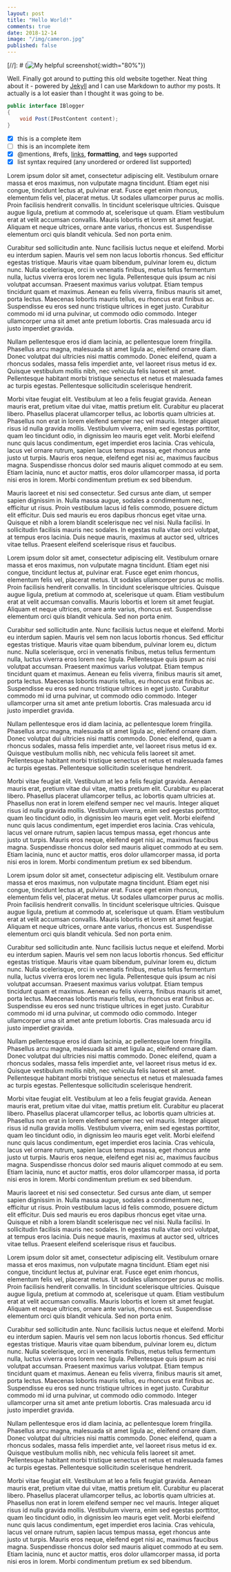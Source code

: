 ```yaml
---
layout: post
title: "Hello World!"
comments: true
date: 2018-12-14
image: "/img/cameron.jpg"
published: false
---
```


[//]: # (![My helpful screenshot](/img/rinjani.jpg){:width="80%"})

Well. Finally got around to putting this old website together. Neat thing about it - powered by [Jekyll](http://jekyllrb.com) and I can use Markdown to author my posts. It actually is a lot easier than I thought it was going to be.

```csharp
public interface IBlogger 
{
    void Post(IPostContent content);
}
```

- [x] this is a complete item
- [ ] this is an incomplete item
- [x] @mentions, #refs, [links](),
**formatting**, and <del>tags</del>
supported
- [x] list syntax required (any
unordered or ordered list
supported)

Lorem ipsum dolor sit amet, consectetur adipiscing elit. Vestibulum ornare massa et eros maximus, non vulputate magna tincidunt. Etiam eget nisi congue, tincidunt lectus at, pulvinar erat. Fusce eget enim rhoncus, elementum felis vel, placerat metus. Ut sodales ullamcorper purus ac mollis. Proin facilisis hendrerit convallis. In tincidunt scelerisque ultricies. Quisque augue ligula, pretium at commodo at, scelerisque ut quam. Etiam vestibulum erat at velit accumsan convallis. Mauris lobortis et lorem sit amet feugiat. Aliquam et neque ultrices, ornare ante varius, rhoncus est. Suspendisse elementum orci quis blandit vehicula. Sed non porta enim.

Curabitur sed sollicitudin ante. Nunc facilisis luctus neque et eleifend. Morbi eu interdum sapien. Mauris vel sem non lacus lobortis rhoncus. Sed efficitur egestas tristique. Mauris vitae quam bibendum, pulvinar lorem eu, dictum nunc. Nulla scelerisque, orci in venenatis finibus, metus tellus fermentum nulla, luctus viverra eros lorem nec ligula. Pellentesque quis ipsum ac nisi volutpat accumsan. Praesent maximus varius volutpat. Etiam tempus tincidunt quam et maximus. Aenean eu felis viverra, finibus mauris sit amet, porta lectus. Maecenas lobortis mauris tellus, eu rhoncus erat finibus ac. Suspendisse eu eros sed nunc tristique ultrices in eget justo. Curabitur commodo mi id urna pulvinar, ut commodo odio commodo. Integer ullamcorper urna sit amet ante pretium lobortis. Cras malesuada arcu id justo imperdiet gravida.

Nullam pellentesque eros id diam lacinia, ac pellentesque lorem fringilla. Phasellus arcu magna, malesuada sit amet ligula ac, eleifend ornare diam. Donec volutpat dui ultricies nisi mattis commodo. Donec eleifend, quam a rhoncus sodales, massa felis imperdiet ante, vel laoreet risus metus id ex. Quisque vestibulum mollis nibh, nec vehicula felis laoreet sit amet. Pellentesque habitant morbi tristique senectus et netus et malesuada fames ac turpis egestas. Pellentesque sollicitudin scelerisque hendrerit.

Morbi vitae feugiat elit. Vestibulum at leo a felis feugiat gravida. Aenean mauris erat, pretium vitae dui vitae, mattis pretium elit. Curabitur eu placerat libero. Phasellus placerat ullamcorper tellus, ac lobortis quam ultricies at. Phasellus non erat in lorem eleifend semper nec vel mauris. Integer aliquet risus id nulla gravida mollis. Vestibulum viverra, enim sed egestas porttitor, quam leo tincidunt odio, in dignissim leo mauris eget velit. Morbi eleifend nunc quis lacus condimentum, eget imperdiet eros lacinia. Cras vehicula, lacus vel ornare rutrum, sapien lacus tempus massa, eget rhoncus ante justo ut turpis. Mauris eros neque, eleifend eget nisi ac, maximus faucibus magna. Suspendisse rhoncus dolor sed mauris aliquet commodo at eu sem. Etiam lacinia, nunc et auctor mattis, eros dolor ullamcorper massa, id porta nisi eros in lorem. Morbi condimentum pretium ex sed bibendum.

Mauris laoreet et nisi sed consectetur. Sed cursus ante diam, ut semper sapien dignissim in. Nulla massa augue, sodales a condimentum nec, efficitur ut risus. Proin vestibulum lacus id felis commodo, posuere dictum elit efficitur. Duis sed mauris eu eros dapibus rhoncus eget vitae urna. Quisque et nibh a lorem blandit scelerisque nec vel nisi. Nulla facilisi. In sollicitudin facilisis mauris nec sodales. In egestas nulla vitae orci volutpat, at tempus eros lacinia. Duis neque mauris, maximus at auctor sed, ultrices vitae tellus. Praesent eleifend scelerisque risus et faucibus.

Lorem ipsum dolor sit amet, consectetur adipiscing elit. Vestibulum ornare massa et eros maximus, non vulputate magna tincidunt. Etiam eget nisi congue, tincidunt lectus at, pulvinar erat. Fusce eget enim rhoncus, elementum felis vel, placerat metus. Ut sodales ullamcorper purus ac mollis. Proin facilisis hendrerit convallis. In tincidunt scelerisque ultricies. Quisque augue ligula, pretium at commodo at, scelerisque ut quam. Etiam vestibulum erat at velit accumsan convallis. Mauris lobortis et lorem sit amet feugiat. Aliquam et neque ultrices, ornare ante varius, rhoncus est. Suspendisse elementum orci quis blandit vehicula. Sed non porta enim.

Curabitur sed sollicitudin ante. Nunc facilisis luctus neque et eleifend. Morbi eu interdum sapien. Mauris vel sem non lacus lobortis rhoncus. Sed efficitur egestas tristique. Mauris vitae quam bibendum, pulvinar lorem eu, dictum nunc. Nulla scelerisque, orci in venenatis finibus, metus tellus fermentum nulla, luctus viverra eros lorem nec ligula. Pellentesque quis ipsum ac nisi volutpat accumsan. Praesent maximus varius volutpat. Etiam tempus tincidunt quam et maximus. Aenean eu felis viverra, finibus mauris sit amet, porta lectus. Maecenas lobortis mauris tellus, eu rhoncus erat finibus ac. Suspendisse eu eros sed nunc tristique ultrices in eget justo. Curabitur commodo mi id urna pulvinar, ut commodo odio commodo. Integer ullamcorper urna sit amet ante pretium lobortis. Cras malesuada arcu id justo imperdiet gravida.

Nullam pellentesque eros id diam lacinia, ac pellentesque lorem fringilla. Phasellus arcu magna, malesuada sit amet ligula ac, eleifend ornare diam. Donec volutpat dui ultricies nisi mattis commodo. Donec eleifend, quam a rhoncus sodales, massa felis imperdiet ante, vel laoreet risus metus id ex. Quisque vestibulum mollis nibh, nec vehicula felis laoreet sit amet. Pellentesque habitant morbi tristique senectus et netus et malesuada fames ac turpis egestas. Pellentesque sollicitudin scelerisque hendrerit.

Morbi vitae feugiat elit. Vestibulum at leo a felis feugiat gravida. Aenean mauris erat, pretium vitae dui vitae, mattis pretium elit. Curabitur eu placerat libero. Phasellus placerat ullamcorper tellus, ac lobortis quam ultricies at. Phasellus non erat in lorem eleifend semper nec vel mauris. Integer aliquet risus id nulla gravida mollis. Vestibulum viverra, enim sed egestas porttitor, quam leo tincidunt odio, in dignissim leo mauris eget velit. Morbi eleifend nunc quis lacus condimentum, eget imperdiet eros lacinia. Cras vehicula, lacus vel ornare rutrum, sapien lacus tempus massa, eget rhoncus ante justo ut turpis. Mauris eros neque, eleifend eget nisi ac, maximus faucibus magna. Suspendisse rhoncus dolor sed mauris aliquet commodo at eu sem. Etiam lacinia, nunc et auctor mattis, eros dolor ullamcorper massa, id porta nisi eros in lorem. Morbi condimentum pretium ex sed bibendum.

Lorem ipsum dolor sit amet, consectetur adipiscing elit. Vestibulum ornare massa et eros maximus, non vulputate magna tincidunt. Etiam eget nisi congue, tincidunt lectus at, pulvinar erat. Fusce eget enim rhoncus, elementum felis vel, placerat metus. Ut sodales ullamcorper purus ac mollis. Proin facilisis hendrerit convallis. In tincidunt scelerisque ultricies. Quisque augue ligula, pretium at commodo at, scelerisque ut quam. Etiam vestibulum erat at velit accumsan convallis. Mauris lobortis et lorem sit amet feugiat. Aliquam et neque ultrices, ornare ante varius, rhoncus est. Suspendisse elementum orci quis blandit vehicula. Sed non porta enim.

Curabitur sed sollicitudin ante. Nunc facilisis luctus neque et eleifend. Morbi eu interdum sapien. Mauris vel sem non lacus lobortis rhoncus. Sed efficitur egestas tristique. Mauris vitae quam bibendum, pulvinar lorem eu, dictum nunc. Nulla scelerisque, orci in venenatis finibus, metus tellus fermentum nulla, luctus viverra eros lorem nec ligula. Pellentesque quis ipsum ac nisi volutpat accumsan. Praesent maximus varius volutpat. Etiam tempus tincidunt quam et maximus. Aenean eu felis viverra, finibus mauris sit amet, porta lectus. Maecenas lobortis mauris tellus, eu rhoncus erat finibus ac. Suspendisse eu eros sed nunc tristique ultrices in eget justo. Curabitur commodo mi id urna pulvinar, ut commodo odio commodo. Integer ullamcorper urna sit amet ante pretium lobortis. Cras malesuada arcu id justo imperdiet gravida.

Nullam pellentesque eros id diam lacinia, ac pellentesque lorem fringilla. Phasellus arcu magna, malesuada sit amet ligula ac, eleifend ornare diam. Donec volutpat dui ultricies nisi mattis commodo. Donec eleifend, quam a rhoncus sodales, massa felis imperdiet ante, vel laoreet risus metus id ex. Quisque vestibulum mollis nibh, nec vehicula felis laoreet sit amet. Pellentesque habitant morbi tristique senectus et netus et malesuada fames ac turpis egestas. Pellentesque sollicitudin scelerisque hendrerit.

Morbi vitae feugiat elit. Vestibulum at leo a felis feugiat gravida. Aenean mauris erat, pretium vitae dui vitae, mattis pretium elit. Curabitur eu placerat libero. Phasellus placerat ullamcorper tellus, ac lobortis quam ultricies at. Phasellus non erat in lorem eleifend semper nec vel mauris. Integer aliquet risus id nulla gravida mollis. Vestibulum viverra, enim sed egestas porttitor, quam leo tincidunt odio, in dignissim leo mauris eget velit. Morbi eleifend nunc quis lacus condimentum, eget imperdiet eros lacinia. Cras vehicula, lacus vel ornare rutrum, sapien lacus tempus massa, eget rhoncus ante justo ut turpis. Mauris eros neque, eleifend eget nisi ac, maximus faucibus magna. Suspendisse rhoncus dolor sed mauris aliquet commodo at eu sem. Etiam lacinia, nunc et auctor mattis, eros dolor ullamcorper massa, id porta nisi eros in lorem. Morbi condimentum pretium ex sed bibendum.

Mauris laoreet et nisi sed consectetur. Sed cursus ante diam, ut semper sapien dignissim in. Nulla massa augue, sodales a condimentum nec, efficitur ut risus. Proin vestibulum lacus id felis commodo, posuere dictum elit efficitur. Duis sed mauris eu eros dapibus rhoncus eget vitae urna. Quisque et nibh a lorem blandit scelerisque nec vel nisi. Nulla facilisi. In sollicitudin facilisis mauris nec sodales. In egestas nulla vitae orci volutpat, at tempus eros lacinia. Duis neque mauris, maximus at auctor sed, ultrices vitae tellus. Praesent eleifend scelerisque risus et faucibus.

Lorem ipsum dolor sit amet, consectetur adipiscing elit. Vestibulum ornare massa et eros maximus, non vulputate magna tincidunt. Etiam eget nisi congue, tincidunt lectus at, pulvinar erat. Fusce eget enim rhoncus, elementum felis vel, placerat metus. Ut sodales ullamcorper purus ac mollis. Proin facilisis hendrerit convallis. In tincidunt scelerisque ultricies. Quisque augue ligula, pretium at commodo at, scelerisque ut quam. Etiam vestibulum erat at velit accumsan convallis. Mauris lobortis et lorem sit amet feugiat. Aliquam et neque ultrices, ornare ante varius, rhoncus est. Suspendisse elementum orci quis blandit vehicula. Sed non porta enim.

Curabitur sed sollicitudin ante. Nunc facilisis luctus neque et eleifend. Morbi eu interdum sapien. Mauris vel sem non lacus lobortis rhoncus. Sed efficitur egestas tristique. Mauris vitae quam bibendum, pulvinar lorem eu, dictum nunc. Nulla scelerisque, orci in venenatis finibus, metus tellus fermentum nulla, luctus viverra eros lorem nec ligula. Pellentesque quis ipsum ac nisi volutpat accumsan. Praesent maximus varius volutpat. Etiam tempus tincidunt quam et maximus. Aenean eu felis viverra, finibus mauris sit amet, porta lectus. Maecenas lobortis mauris tellus, eu rhoncus erat finibus ac. Suspendisse eu eros sed nunc tristique ultrices in eget justo. Curabitur commodo mi id urna pulvinar, ut commodo odio commodo. Integer ullamcorper urna sit amet ante pretium lobortis. Cras malesuada arcu id justo imperdiet gravida.

Nullam pellentesque eros id diam lacinia, ac pellentesque lorem fringilla. Phasellus arcu magna, malesuada sit amet ligula ac, eleifend ornare diam. Donec volutpat dui ultricies nisi mattis commodo. Donec eleifend, quam a rhoncus sodales, massa felis imperdiet ante, vel laoreet risus metus id ex. Quisque vestibulum mollis nibh, nec vehicula felis laoreet sit amet. Pellentesque habitant morbi tristique senectus et netus et malesuada fames ac turpis egestas. Pellentesque sollicitudin scelerisque hendrerit.

Morbi vitae feugiat elit. Vestibulum at leo a felis feugiat gravida. Aenean mauris erat, pretium vitae dui vitae, mattis pretium elit. Curabitur eu placerat libero. Phasellus placerat ullamcorper tellus, ac lobortis quam ultricies at. Phasellus non erat in lorem eleifend semper nec vel mauris. Integer aliquet risus id nulla gravida mollis. Vestibulum viverra, enim sed egestas porttitor, quam leo tincidunt odio, in dignissim leo mauris eget velit. Morbi eleifend nunc quis lacus condimentum, eget imperdiet eros lacinia. Cras vehicula, lacus vel ornare rutrum, sapien lacus tempus massa, eget rhoncus ante justo ut turpis. Mauris eros neque, eleifend eget nisi ac, maximus faucibus magna. Suspendisse rhoncus dolor sed mauris aliquet commodo at eu sem. Etiam lacinia, nunc et auctor mattis, eros dolor ullamcorper massa, id porta nisi eros in lorem. Morbi condimentum pretium ex sed bibendum.